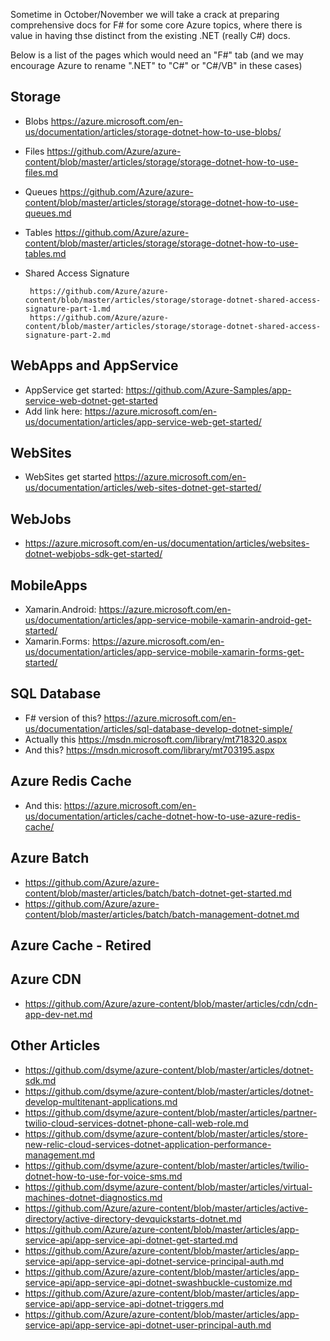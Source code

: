 
Sometime in October/November we will take a crack at preparing comprehensive docs for F# for some core Azure topics, where there is 
value in having thse distinct from the existing .NET (really C#) docs.

Below is a list of the pages which would need an "F#" tab (and we may encourage Azure to rename ".NET" to "C#" or "C#/VB" in these cases)

## Storage

* Blobs https://azure.microsoft.com/en-us/documentation/articles/storage-dotnet-how-to-use-blobs/
* Files https://github.com/Azure/azure-content/blob/master/articles/storage/storage-dotnet-how-to-use-files.md
* Queues https://github.com/Azure/azure-content/blob/master/articles/storage/storage-dotnet-how-to-use-queues.md
* Tables https://github.com/Azure/azure-content/blob/master/articles/storage/storage-dotnet-how-to-use-tables.md
* Shared Access Signature 
	
	   https://github.com/Azure/azure-content/blob/master/articles/storage/storage-dotnet-shared-access-signature-part-1.md
	   https://github.com/Azure/azure-content/blob/master/articles/storage/storage-dotnet-shared-access-signature-part-2.md


## WebApps and AppService

* AppService get started: https://github.com/Azure-Samples/app-service-web-dotnet-get-started
* Add link here: https://azure.microsoft.com/en-us/documentation/articles/app-service-web-get-started/

## WebSites

* WebSites get started https://azure.microsoft.com/en-us/documentation/articles/web-sites-dotnet-get-started/

## WebJobs

* https://azure.microsoft.com/en-us/documentation/articles/websites-dotnet-webjobs-sdk-get-started/

## MobileApps

* Xamarin.Android: https://azure.microsoft.com/en-us/documentation/articles/app-service-mobile-xamarin-android-get-started/ 
* Xamarin.Forms: https://azure.microsoft.com/en-us/documentation/articles/app-service-mobile-xamarin-forms-get-started/

## SQL Database

* F# version of this? https://azure.microsoft.com/en-us/documentation/articles/sql-database-develop-dotnet-simple/
*	Actually this https://msdn.microsoft.com/library/mt718320.aspx
*	And this? https://msdn.microsoft.com/library/mt703195.aspx

## Azure Redis Cache

*	And this: https://azure.microsoft.com/en-us/documentation/articles/cache-dotnet-how-to-use-azure-redis-cache/

## Azure Batch

*	https://github.com/Azure/azure-content/blob/master/articles/batch/batch-dotnet-get-started.md
*	https://github.com/Azure/azure-content/blob/master/articles/batch/batch-management-dotnet.md

## Azure Cache - Retired
	
## Azure CDN

* https://github.com/Azure/azure-content/blob/master/articles/cdn/cdn-app-dev-net.md

## Other Articles

* https://github.com/dsyme/azure-content/blob/master/articles/dotnet-sdk.md
* https://github.com/dsyme/azure-content/blob/master/articles/dotnet-develop-multitenant-applications.md
* https://github.com/dsyme/azure-content/blob/master/articles/partner-twilio-cloud-services-dotnet-phone-call-web-role.md
* https://github.com/dsyme/azure-content/blob/master/articles/store-new-relic-cloud-services-dotnet-application-performance-management.md
* https://github.com/dsyme/azure-content/blob/master/articles/twilio-dotnet-how-to-use-for-voice-sms.md
* https://github.com/dsyme/azure-content/blob/master/articles/virtual-machines-dotnet-diagnostics.md
* https://github.com/Azure/azure-content/blob/master/articles/active-directory/active-directory-devquickstarts-dotnet.md
* https://github.com/Azure/azure-content/blob/master/articles/app-service-api/app-service-api-dotnet-get-started.md
* https://github.com/Azure/azure-content/blob/master/articles/app-service-api/app-service-api-dotnet-service-principal-auth.md
* https://github.com/Azure/azure-content/blob/master/articles/app-service-api/app-service-api-dotnet-swashbuckle-customize.md
* https://github.com/Azure/azure-content/blob/master/articles/app-service-api/app-service-api-dotnet-triggers.md
* https://github.com/Azure/azure-content/blob/master/articles/app-service-api/app-service-api-dotnet-user-principal-auth.md
